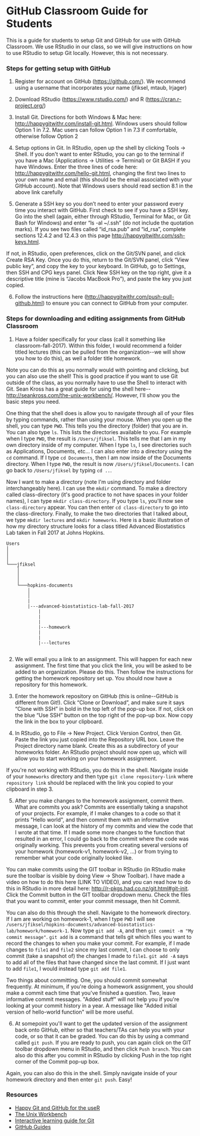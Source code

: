 # GitHub Classroom Guide for Students

This is a guide for students to setup Git and GitHub for use with GitHub Classroom. We use RStudio in our class, so we will give instructions on how to use RStudio to setup Git locally. However, this is not necessary.

### Steps for getting setup with GitHub
1. Register for account on GitHub (https://github.com/). We recommend using a username that incorporates your name (jfiksel, mtaub, lrjager)

2. Download RStudio (https://www.rstudio.com/) and R (https://cran.r-project.org/)

3. Install Git. Directions for both Windows & Mac here: http://happygitwithr.com/install-git.html. Windows users should follow Option 1 in 7.2. Mac users can follow Option 1 in 7.3 if comfortable, otherwise follow Option 2

4. Setup options in Git. In RStudio, open up the shell by clicking Tools -> Shell. If you don't want to enter RStudio, you can go to the terminal if you have a Mac (Applications -> Utilities -> Terminal) or Git BASH if you have Windows. Enter the three lines of code here: http://happygitwithr.com/hello-git.html, changing the first two lines to your own name and email (this should be the email associated with your GitHub account). Note that Windows users should  read section 8.1 in the above link carefully

5. Generate a SSH key so you don’t need to enter your password every time you interact with GitHub. First check to see if you have a SSH key. Go into the shell (again, either through RStudio, Terminal for Mac, or Git Bash for Windows) and enter “ls -al ~/.ssh” (do not include the quotation marks). If you see two files called “id_rsa.pub” and “id_rsa”, complete sections 12.4.2 and 12.4.3 on this page http://happygitwithr.com/ssh-keys.html.

If not, in RStudio, open preferences, click on the Git/SVN panel, and click Create RSA Key. Once you do this, return to the Git/SVN panel, click “View public key”, and copy the key to your keyboard. In GitHub, go to Settings, then SSH and CPG keys panel. Click New SSH key on the top right, give it a descriptive title (mine is “Jacobs MacBook Pro”), and paste the key you just copied. 

6. Follow the instructions here (http://happygitwithr.com/push-pull-github.html) to ensure you can connect to GitHub from your computer.

### Steps for downloading and editing assignments from GitHub Classroom

1. Have a folder specifically for your class (call it something like classroom-fall-2017). Within this folder, I would recommend a folder titled lectures (this can be pulled from the organization--we will show you how to do this), as well a folder title homework.

Note you can do this as you normally would with pointing and clicking, but you can also use the shell! This is good practice if you want to use Git outside of the class, as you normally have to use the Shell to interact with Git. Sean Kross has a great guide for using the shell here--http://seankross.com/the-unix-workbench/. However, I'll show you the basic steps you need.

One thing that the shell does is allow you to navigate through all of your files by typing commands, rather than using your mouse. When you open up the shell, you can type `PWD`. This tells you the directory (folder) that you are in. You can also type `ls`. This lists the directories available to you. For example when I type `PWD`, the result is `/Users/jfiksel`. This tells me that I am in my own directory inside of my computer. When I type `ls`, I see directories such as Applications, Documents, etc... I can also enter into a directory using the `cd` command. If I type `cd Documents`, then I am now inside of the Documents directory. When I type `PWD`, the result is now `/Users/jfiksel/Documents`. I can go back to `/Users/jfiksel` by typing `cd ..`. 

Now I want to make a directory (note I'm using directory and folder interchangeably here). I can use the `mkdir` command. To make a directory called class-directory (it's good practice to not have spaces in your folder names), I can type `mkdir class-directory`. If you type `ls`, you'll now see `class-directory` appear. You can then enter `cd class-directory` to go into the class-directory. Finally, to make the two directories that I talked about, we type `mkdir lectures` and `mkdir homeworks`. Here is a basic illustration of how my directory structure looks for a class titled Advanced Biostatistics Lab taken in Fall 2017 at Johns Hopkins.

```
Users
│   
│    
│
└───jfiksel
    │   
    │   
    │
    └───hopkins-documents
        │   
        │   
        |  
        |---advanced-biostatistics-lab-fall-2017
            |
            |
            |
            |---homework
            |
            |
            |---lectures
                      
```

2. We will email you a link to an assignment. This will happen for each new assignment. The first time that you click the link, you will be asked to be added to an organization. Please do this. Then follow the instructions for getting the homework repository set up. You should now have a repository for this homework.

3. Enter the homework repository on GitHub (this is online--GitHub is different from Git!). Click “Clone or Download”, and make sure it says “Clone with SSH” in bold in the top left of the pop-up box. If not, click on the blue “Use SSH” button on the top right of the pop-up box. Now copy the link in the box to your clipboard. 

4. In RStudio, go to File -> New Project. Click Version Control, then Git. Paste the link you just copied into the Repository URL box. Leave the Project directory name blank. Create this as a subdirectory of your homeworks folder. An RStudio project should now open up, which will allow you to start working on your homework assignment.

If you're not working with RStudio, you do this in the shell. Navigate inside of your `homeworks` directory and then type `git clone repository-link` where `repository link` should be replaced with the link you copied to your clipboard in step 3.

5. After you make changes to the homework assignment, commit them. What are commits you ask? Commits are essentially taking a snapshot of your projects. For example, if I make changes to a code so that it prints "Hello world", and then commit them with an informative message, I can look at the history of my commits and view the code that I wrote at that time. If I made some more changes to the function that resulted in an error, I could go back to the commit where the code was originally working. This prevents you from creating several versions of your homework (homework-v1, homework-v2, ...) or from trying to remember what your code originally looked like.

You can make commits using the GIT toolbar in RStudio (in RStudio make sure the toolbar is visible by doing View -> Show Toolbar). I have made a video on how to do this here (LINK TO VIDEO), and you can read how to do  this in RStudio in more detail here: http://r-pkgs.had.co.nz/git.html#git-init.  Click the Commit button in the GIT toolbar dropdown menu. Check the files that you want to commit, enter your commit message, then hit Commit.

You can also do this through the shell. Navigate to the homework directory. If I am are working on homework-1, when I type `PWD` I will see `/users/jfiksel/hopkins-documents/advanced-biostatistics-lab/homework/homework-1`. Now type `git add -A`, and then `git commit -m "My commit message"`. `git add` is a command that tells git which files you want to record the changes to when you make your commit. For example, if I made changes to `file1` and `file2` since my last commit, I can choose to only commit (take a snapshot of) the changes I made to `file1`. `git add -A` says to add all of the files that have changed since the last commit. If I just want to add `file1`, I would instead type `git add file1`.

Two things about committing. One, you should commit somewhat frequently. At minimum, if you're doing a homework assignment, you should make a commit each time that you've finished a question. Two, leave informative commit messages. "Added stuff" will not help you if you're looking at your commit history in a year. A message like "Added initial version of hello-world function" will be more useful.

6. At somepoint you'll want to get the updated version of the assignment back onto GitHub, either so that teachers/TAs can help you with your code, or so that it can be graded. You can do this by using a command called `git push`. If you are ready to push, you can again click on the GIT toolbar dropdown menu in RStudio, and then click `Push branch`. You can also do this after you commit in RStudio by clicking Push in the top right corner of the Commit pop-up box. 

Again, you can also do this in the shell. Simply navigate inside of your homework directory and then enter `git push`. Easy!

### Resources
* [Happy Git and GitHub for the useR](http://happygitwithr.com/)
* [The Unix Workbench](http://seankross.com/the-unix-workbench/)
* [Interactive learning guide for Git](http://learngitbranching.js.org/)
* [GitHub Guides](https://guides.github.com/)

